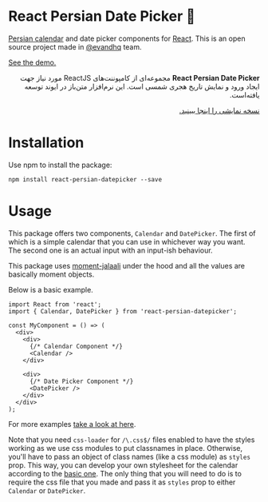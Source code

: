 # React Persian Date Picker :calendar:

[Persian calendar](https://en.wikipedia.org/wiki/Solar_Hijri_calendar) and date picker components for [React](https://facebook.github.io/react/). This is an open source project made in [@evandhq](https://github.com/evandhq) team.

[See the demo.](https://evandhq.github.io/react-persian-datepicker)

<p dir="rtl">
<strong>React Persian Date Picker</strong> مجموعه‌ای از کامپوننت‌های ReactJS مورد نیاز جهت ایجاد ورود و نمایش تاریخ هجری شمسی است. این نرم‌افزار متن‌باز در ایوند توسعه یافته‌است.
</p>

<p dir="rtl">
  <a href="https://evandhq.github.io/react-persian-datepicker">نسخه نمایشی را اینجا ببینید.</a>
</p>

# Installation

Use npm to install the package:

```
npm install react-persian-datepicker --save
```

# Usage
This package offers two components, `Calendar` and `DatePicker`. The first of which is a simple calendar that you can use in whichever way you want. The second one is an actual input with an input-ish behaviour.

This package uses [moment-jalaali](https://github.com/jalaali/moment-jalaali) under the hood and all the values are basically moment objects.

Below is a basic example.

```es6
import React from 'react';
import { Calendar, DatePicker } from 'react-persian-datepicker';

const MyComponent = () => (
  <div>
    <div>
      {/* Calendar Component */}
      <Calendar />
    </div>
    
    <div>
      {/* Date Picker Component */}
      <DatePicker />
    </div>
  </div>
);
```

For more examples [take a look at here](https://github.com/evandhq/react-persian-datepicker/blob/master/examples/src/components/App.js#L43).

Note that you need `css-loader` for `/\.css$/` files enabled to have the styles working as we use css modules to put classnames in place. Otherwise, you'll have to pass an object of class names (like a css module) as `styles` prop. This way, you can develop your own stylesheet for the calendar according to the [basic one](https://github.com/evandhq/react-persian-datepicker/blob/master/src/styles/basic.css). The only thing that you will need to do is to require the css file that you made and pass it as `styles` prop to either `Calendar` or `DatePicker`.
